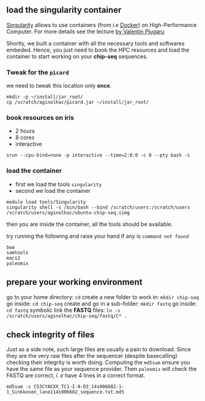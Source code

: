 ## load the singularity container

[Singularity](https://www.sylabs.io/) allows to use containers (from _i.e_ [Docker](https://www.docker.com/)) on High-Performance Computer.
For more details see the lecture [by Valentin Plugaru](https://ulhpc-tutorials.readthedocs.io/en/latest/containers/singularity/)

Shortly, we built a container with all the necessary tools and softwares embeded. Hence, you just need to book the HPC resources and load the container to start working on your **chip-seq** sequences.

### Tweak for the `picard`

we need to tweak this location only **once**.

```
mkdir -p ~/install/jar_root/
cp /scratch/aginolhac/picard.jar ~/install/jar_root/
```

### book resources on iris

- 2 hours
- 8 cores
- interactive

`srun --cpu-bind=none -p interactive --time=2:0:0 -c 8 --pty bash -i`

### load the container

- first we load the tools `singularity`
- second we load the container

```
module load tools/Singularity
singularity shell -s /bin/bash --bind /scratch/users:/scratch/users /scratch/users/aginolhac/ubuntu-chip-seq.simg
```

then you are inside the container, all the tools should be available.

try running the following and raise your hand if any is `command not found`

```
bwa
samtools
macs2
paleomix
```

## prepare your working environment

go to your home directory:
`cd`
create a new folder to work in:
`mkdir chip-seq`
go inside:
`cd chip-seq`
create and go in a sub-folder:
`mkdir fastq`
go inside:
`cd fastq`
symbolic link the **FASTQ** files:
`ln -s /scratch/users/aginolhac/chip-seq/fastq/C* .`


## check integrity of files

Just as a side note, such large files are usually a pain to download. Since they are the very raw files
after the sequencer (despite basecalling) checking their integrity is worth doing.
Computing the `md5sum` ensure you have the same file as your sequence provider.
Then `paleomix` will check the FASTQ are correct, *i. e* have 4 lines in a correct format.

`md5sum -c C53CYACXX_TC1-I-A-D3_14s006682-1-1_Sinkkonen_lane114s006682_sequence.txt.md5`
